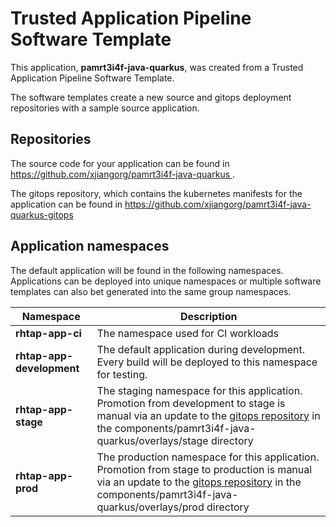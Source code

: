 # Trusted Application Pipeline Software Template

This application, **pamrt3i4f-java-quarkus**, was created from a Trusted Application Pipeline Software Template.

The software templates create a new source and gitops deployment repositories with a sample source application. 

## Repositories

The source code for your application can be found in [https://github.com/xjiangorg/pamrt3i4f-java-quarkus ](https://github.com/xjiangorg/pamrt3i4f-java-quarkus ).
 
The gitops repository, which contains the kubernetes manifests for the application can be found in 
[https://github.com/xjiangorg/pamrt3i4f-java-quarkus-gitops ](https://github.com/xjiangorg/pamrt3i4f-java-quarkus-gitops ) 

## Application namespaces 

The default application will be found in the following namespaces. Applications can be deployed into unique namespaces or multiple software templates can also bet generated into the same group namespaces.  

|  Namespace   |  Description   |  
| -------- | -------- |
| **rhtap-app-ci** | The namespace used for CI workloads |
| **rhtap-app-development** | The default application during development. Every build will be deployed to this namespace for testing. |
| **rhtap-app-stage** | The staging namespace for this application. Promotion from development to stage is manual via an update to the [gitops repository](https://github.com/xjiangorg/pamrt3i4f-java-quarkus-gitops ) in the components/pamrt3i4f-java-quarkus/overlays/stage directory |
| **rhtap-app-prod** | The production namespace for this application. Promotion from stage to production is manual via an update to the [gitops repository](https://github.com/xjiangorg/pamrt3i4f-java-quarkus-gitops ) in the components/pamrt3i4f-java-quarkus/overlays/prod directory |